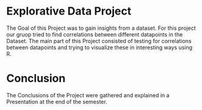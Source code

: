 # Explorative Data Project
The Goal of this Project was to gain insights from a dataset. For this project our gruop tried to find correlations between different datapoints in the Dataset. 
The main part of this Project consisted of testing for correlations between datapoints and trying to visualize these in interesting ways using R.
# Conclusion
The Conclusions of the Project were gathered and explained in a Presentation at the end of the semester.
